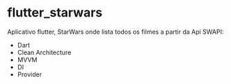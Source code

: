 # flutter_starwars
Aplicativo flutter, StarWars onde lista todos os filmes a partir da Api SWAPI:

  - Dart
  - Clean Architecture
  - MVVM
  - DI
  - Provider
